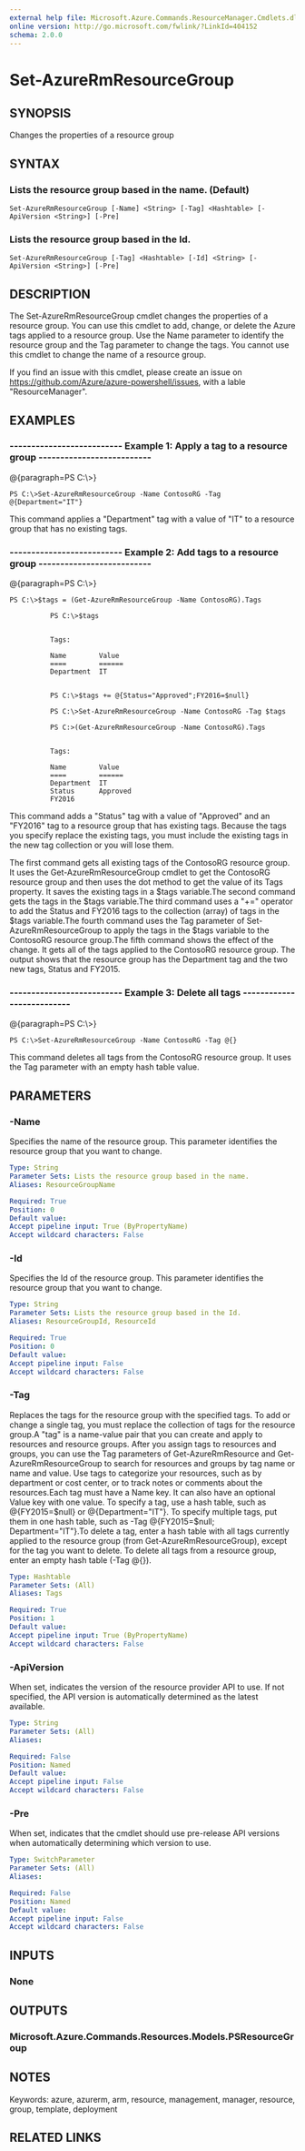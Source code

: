 ```yaml
---
external help file: Microsoft.Azure.Commands.ResourceManager.Cmdlets.dll-Help.xml
online version: http://go.microsoft.com/fwlink/?LinkId=404152
schema: 2.0.0
---
```


# Set-AzureRmResourceGroup
## SYNOPSIS
Changes the properties of a resource group

## SYNTAX

### Lists the resource group based in the name. (Default)
```
Set-AzureRmResourceGroup [-Name] <String> [-Tag] <Hashtable> [-ApiVersion <String>] [-Pre]
```

### Lists the resource group based in the Id.
```
Set-AzureRmResourceGroup [-Tag] <Hashtable> [-Id] <String> [-ApiVersion <String>] [-Pre]
```

## DESCRIPTION
The Set-AzureRmResourceGroup cmdlet changes the properties of a resource group.
You can use this cmdlet to add, change, or delete the Azure tags applied to a resource group.
Use the Name parameter to identify the resource group and the Tag parameter to change the tags.
You cannot use this cmdlet to change the name of a resource group.

If you find an issue with this cmdlet, please create an issue on https://github.com/Azure/azure-powershell/issues, with a lable "ResourceManager".

## EXAMPLES

### --------------------------  Example 1: Apply a tag to a resource group  --------------------------
@{paragraph=PS C:\\\>}

```
PS C:\>Set-AzureRmResourceGroup -Name ContosoRG -Tag @{Department="IT"}
```

This command applies a "Department" tag with a value of "IT" to a resource group that has no existing tags.

### --------------------------  Example 2: Add tags to a resource group  --------------------------
@{paragraph=PS C:\\\>}

```
PS C:\>$tags = (Get-AzureRmResourceGroup -Name ContosoRG).Tags

          PS C:\>$tags


          Tags:

          Name        Value
          ====        ======
          Department  IT


          PS C:\>$tags += @{Status="Approved";FY2016=$null}

          PS C:\>Set-AzureRmResourceGroup -Name ContosoRG -Tag $tags

          PS C:>(Get-AzureRmResourceGroup -Name ContosoRG).Tags


          Tags:

          Name        Value
          ====        ======
          Department  IT
          Status      Approved
          FY2016
```

This command adds a "Status" tag with a value of "Approved" and an "FY2016" tag to a resource group that has existing tags.
Because the tags you specify replace the existing tags, you must include the existing tags in the new tag collection or you will lose them.

The first command gets all existing tags of the ContosoRG resource group.
It uses the Get-AzureRmResourceGroup cmdlet to get the ContosoRG resource group and then uses the dot method to get the value of its Tags property.
It saves the existing tags in a $tags variable.The second command gets the tags in the $tags variable.The third command uses a "+=" operator to add the Status and FY2016 tags to the collection (array) of tags in the $tags variable.The fourth command uses the Tag parameter of Set-AzureRmResourceGroup to apply the tags in the $tags variable to the ContosoRG resource group.The fifth command shows the effect of the change.
It gets all of the tags applied to the ContosoRG resource group.
The output shows that the resource group has the Department tag and the two new tags, Status and FY2015.

### --------------------------  Example 3: Delete all tags  --------------------------
@{paragraph=PS C:\\\>}

```
PS C:\>Set-AzureRmResourceGroup -Name ContosoRG -Tag @{}
```

This command deletes all tags from the ContosoRG resource group.
It uses the Tag parameter with an empty hash table value.

## PARAMETERS

### -Name
Specifies the name of the resource group.
This parameter identifies the resource group that you want to change.

```yaml
Type: String
Parameter Sets: Lists the resource group based in the name.
Aliases: ResourceGroupName

Required: True
Position: 0
Default value: 
Accept pipeline input: True (ByPropertyName)
Accept wildcard characters: False
```

### -Id
Specifies the Id of the resource group.
This parameter identifies the resource group that you want to change.

```yaml
Type: String
Parameter Sets: Lists the resource group based in the Id.
Aliases: ResourceGroupId, ResourceId

Required: True
Position: 0
Default value: 
Accept pipeline input: False
Accept wildcard characters: False
```

### -Tag
Replaces the tags for the resource group with the specified tags.
To add or change a single tag, you must replace the collection of tags for the resource group.A "tag" is a name-value pair that you can create and apply to resources and resource groups.
After you assign tags to resources and groups, you can use the Tag parameters of Get-AzureRmResource and Get-AzureRmResourceGroup to search for resources and groups by tag name or name and value.
Use tags to categorize your resources, such as by department or cost center, or to track notes or comments about the resources.Each tag must have a Name key.
It can also have an optional Value key with one value.
To specify a tag, use a hash table, such as @{FY2015=$null} or @{Department="IT"}.
To specify multiple tags, put them in one hash table, such as -Tag @{FY2015=$null; Department="IT"}.To delete a tag, enter a hash table with all tags currently applied to the resource group (from Get-AzureRmResourceGroup), except for the tag you want to delete. 
To delete all tags from a resource group, enter an empty hash table (-Tag @{}).

```yaml
Type: Hashtable
Parameter Sets: (All)
Aliases: Tags

Required: True
Position: 1
Default value: 
Accept pipeline input: True (ByPropertyName)
Accept wildcard characters: False
```

### -ApiVersion
When set, indicates the version of the resource provider API to use.
If not specified, the API version is automatically determined as the latest available.

```yaml
Type: String
Parameter Sets: (All)
Aliases: 

Required: False
Position: Named
Default value: 
Accept pipeline input: False
Accept wildcard characters: False
```

### -Pre
When set, indicates that the cmdlet should use pre-release API versions when automatically determining which version to use.

```yaml
Type: SwitchParameter
Parameter Sets: (All)
Aliases: 

Required: False
Position: Named
Default value: 
Accept pipeline input: False
Accept wildcard characters: False
```

## INPUTS

### None

## OUTPUTS

### Microsoft.Azure.Commands.Resources.Models.PSResourceGroup

## NOTES
Keywords: azure, azurerm, arm, resource, management, manager, resource, group, template, deployment

## RELATED LINKS


